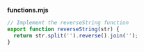**functions.mjs**

```js
// Implement the reverseString function
export function reverseString(str) {
  return str.split('').reverse().join('');
}
```